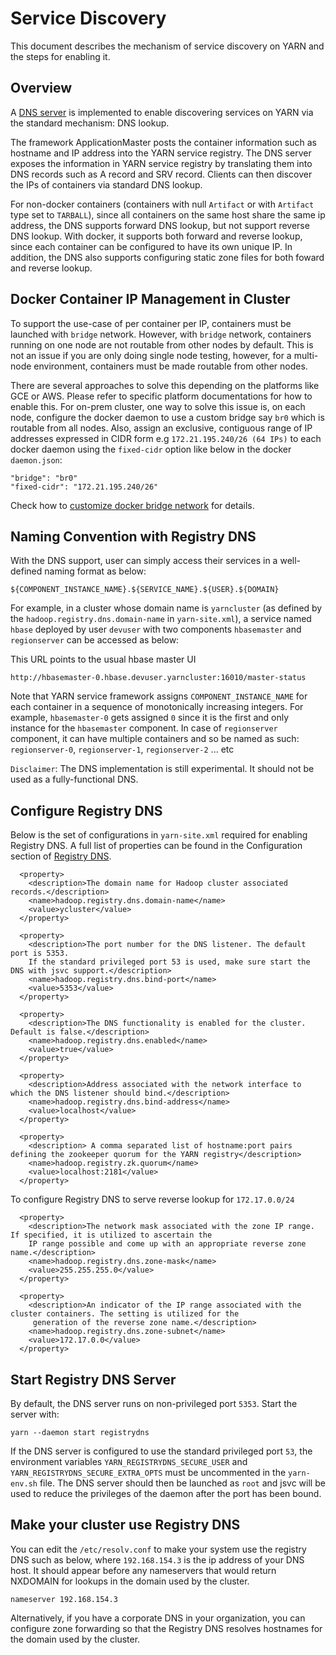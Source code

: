 <!---
  Licensed under the Apache License, Version 2.0 (the "License");
  you may not use this file except in compliance with the License.
  You may obtain a copy of the License at

   http://www.apache.org/licenses/LICENSE-2.0

  Unless required by applicable law or agreed to in writing, software
  distributed under the License is distributed on an "AS IS" BASIS,
  WITHOUT WARRANTIES OR CONDITIONS OF ANY KIND, either express or implied.
  See the License for the specific language governing permissions and
  limitations under the License. See accompanying LICENSE file.
-->

# Service Discovery

This document describes the mechanism of service discovery on YARN and the
steps for enabling it.

## Overview
A [DNS server](RegistryDNS.md) is implemented to enable discovering services on YARN via
the standard mechanism: DNS lookup.

The framework ApplicationMaster posts the container information such as hostname and IP address into
the YARN service registry. The DNS server exposes the information in YARN service registry by translating them into DNS
records such as A record and SRV record. Clients can then discover the IPs of containers via standard DNS lookup.

For non-docker containers (containers with null `Artifact` or with `Artifact` type set to `TARBALL`), since all containers on the same host share the same ip address,
the DNS supports forward DNS lookup, but not support reverse DNS lookup.
With docker, it supports both forward and reverse lookup, since each container
can be configured to have its own unique IP. In addition, the DNS also supports configuring static zone files for both foward and reverse lookup.

## Docker Container IP Management in Cluster
To support the use-case of per container per IP, containers must be launched with `bridge` network. However, with `bridge` network, containers
running on one node are not routable from other nodes by default. This is not an issue if you are only doing single node testing, however, for
a multi-node environment, containers must be made routable from other nodes.

There are several approaches to solve this depending on the platforms like GCE or AWS. Please refer to specific platform documentations for how to enable this.
For on-prem cluster, one way to solve this issue is, on each node, configure the docker daemon to use a custom bridge say `br0` which is routable from all nodes.
Also, assign an exclusive, contiguous range of IP addresses expressed in CIDR form e.g `172.21.195.240/26 (64 IPs)` to each docker
daemon using the `fixed-cidr` option like  below in the docker `daemon.json`:
```
"bridge": "br0"
"fixed-cidr": "172.21.195.240/26"
```
Check how to [customize docker bridge network](https://docs.docker.com/engine/userguide/networking/default_network/custom-docker0/) for details.


## Naming Convention with Registry DNS
With the DNS support, user can simply access their services in a well-defined naming format as below:

```
${COMPONENT_INSTANCE_NAME}.${SERVICE_NAME}.${USER}.${DOMAIN}
```
For example, in a cluster whose domain name is `yarncluster` (as defined by the `hadoop.registry.dns.domain-name` in `yarn-site.xml`), a service named `hbase` deployed by user `devuser`
with two components `hbasemaster` and `regionserver` can be accessed as below:

This URL points to the usual hbase master UI
```
http://hbasemaster-0.hbase.devuser.yarncluster:16010/master-status
```


Note that YARN service framework assigns `COMPONENT_INSTANCE_NAME` for each container in a sequence of monotonically increasing integers. For example, `hbasemaster-0` gets
assigned `0` since it is the first and only instance for the `hbasemaster` component. In case of `regionserver` component, it can have multiple containers
 and so be named as such: `regionserver-0`, `regionserver-1`, `regionserver-2` ... etc

`Disclaimer`: The DNS implementation is still experimental. It should not be used as a fully-functional DNS.


## Configure Registry DNS

Below is the set of configurations in `yarn-site.xml` required for enabling Registry DNS. A full list of properties can be found in the Configuration
section of [Registry DNS](RegistryDNS.md).


```
  <property>
    <description>The domain name for Hadoop cluster associated records.</description>
    <name>hadoop.registry.dns.domain-name</name>
    <value>ycluster</value>
  </property>

  <property>
    <description>The port number for the DNS listener. The default port is 5353.
    If the standard privileged port 53 is used, make sure start the DNS with jsvc support.</description>
    <name>hadoop.registry.dns.bind-port</name>
    <value>5353</value>
  </property>

  <property>
    <description>The DNS functionality is enabled for the cluster. Default is false.</description>
    <name>hadoop.registry.dns.enabled</name>
    <value>true</value>
  </property>

  <property>
    <description>Address associated with the network interface to which the DNS listener should bind.</description>
    <name>hadoop.registry.dns.bind-address</name>
    <value>localhost</value>
  </property>

  <property>
    <description> A comma separated list of hostname:port pairs defining the zookeeper quorum for the YARN registry</description>
    <name>hadoop.registry.zk.quorum</name>
    <value>localhost:2181</value>
  </property>
```
To configure Registry DNS to serve reverse lookup for `172.17.0.0/24`
```
  <property>
    <description>The network mask associated with the zone IP range. If specified, it is utilized to ascertain the
    IP range possible and come up with an appropriate reverse zone name.</description>
    <name>hadoop.registry.dns.zone-mask</name>
    <value>255.255.255.0</value>
  </property>

  <property>
    <description>An indicator of the IP range associated with the cluster containers. The setting is utilized for the
     generation of the reverse zone name.</description>
    <name>hadoop.registry.dns.zone-subnet</name>
    <value>172.17.0.0</value>
  </property>
```
## Start Registry DNS Server
By default, the DNS server runs on non-privileged port `5353`. Start the server
with:
```
yarn --daemon start registrydns
```

If the DNS server is configured to use the standard privileged port `53`, the
environment variables `YARN_REGISTRYDNS_SECURE_USER` and
`YARN_REGISTRYDNS_SECURE_EXTRA_OPTS` must be uncommented in the `yarn-env.sh`
file. The DNS server should then be launched as `root` and jsvc will be used to
reduce the privileges of the daemon after the port has been bound.

## Make your cluster use Registry DNS
You can edit the `/etc/resolv.conf` to make your system use the registry DNS such as below, where `192.168.154.3` is the ip address of your DNS host. It should appear before any nameservers that would return NXDOMAIN for lookups in the domain used by the cluster.
```
nameserver 192.168.154.3
```
Alternatively, if you have a corporate DNS in your organization, you can configure zone forwarding so that the Registry DNS resolves hostnames for the domain used by the cluster.